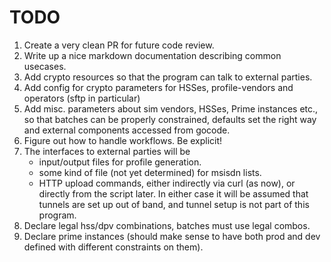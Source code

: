 TODO
==


1. Create a very clean PR for future code review.
1. Write up a nice markdown documentation describing common usecases.
1. Add crypto resources so that the program can talk to external parties.
1. Add config for crypto parameters  for HSSes, profile-vendors and operators (sftp in particular)
1. Add misc. parameters about sim vendors, HSSes, Prime instances etc., so that
   batches can be properly constrained, defaults set the right way and external
   components accessed from gocode.
1. Figure out how to handle workflows. Be explicit!
1. The interfaces to external parties will be
    - input/output files for profile generation.
    - some kind of file (not yet determined) for msisdn lists.
    - HTTP upload commands, either indirectly via curl (as now), or
      directly from the script later.   In either case 
      it will be assumed that tunnels are set up out of band, and
      tunnel setup is not part of this program.
1. Declare legal hss/dpv combinations, batches must use legal combos.
1. Declare prime instances (should make sense to have both prod and dev defined
   with different constraints on them).


